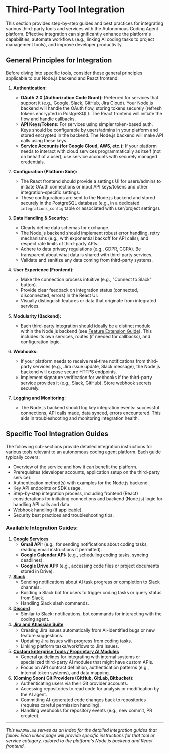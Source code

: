 # Third-Party Tool Integration

This section provides step-by-step guides and best practices for integrating various third-party tools and services with the Autonomous Coding Agent platform. Effective integration can significantly enhance the platform's capabilities, automate workflows (e.g., linking AI coding tasks to project management tools), and improve developer productivity.

## General Principles for Integration

Before diving into specific tools, consider these general principles applicable to our Node.js backend and React frontend:

1.  **Authentication:**
    *   **OAuth 2.0 (Authorization Code Grant):** Preferred for services that support it (e.g., Google, Slack, GitHub, Jira Cloud). Your Node.js backend will handle the OAuth flow, storing tokens securely (refresh tokens encrypted in PostgreSQL). The React frontend will initiate the flow and handle callbacks.
    *   **API Keys/Tokens:** For services using simpler token-based auth. Keys should be configurable by users/admins in your platform and stored encrypted in the backend. The Node.js backend will make API calls using these keys.
    *   **Service Accounts (for Google Cloud, AWS, etc.):** If your platform needs to interact with cloud services programmatically as itself (not on behalf of a user), use service accounts with securely managed credentials.

2.  **Configuration (Platform Side):**
    *   The React frontend should provide a settings UI for users/admins to initiate OAuth connections or input API keys/tokens and other integration-specific settings.
    *   These configurations are sent to the Node.js backend and stored securely in the PostgreSQL database (e.g., in a dedicated `integrations_config` table or associated with user/project settings).

3.  **Data Handling & Security:**
    *   Clearly define data schemas for exchange.
    *   The Node.js backend should implement robust error handling, retry mechanisms (e.g., with exponential backoff for API calls), and respect rate limits of third-party APIs.
    *   Adhere to data privacy regulations (e.g., GDPR, CCPA). Be transparent about what data is shared with third-party services.
    *   Validate and sanitize any data coming from third-party systems.

4.  **User Experience (Frontend):**
    *   Make the connection process intuitive (e.g., "Connect to Slack" button).
    *   Provide clear feedback on integration status (connected, disconnected, errors) in the React UI.
    *   Visually distinguish features or data that originate from integrated services.

5.  **Modularity (Backend):**
    *   Each third-party integration should ideally be a distinct module within the Node.js backend (see [Feature Extension Guide](../02-feature-extension.md)). This includes its own services, routes (if needed for callbacks), and configuration logic.

6.  **Webhooks:**
    *   If your platform needs to receive real-time notifications from third-party services (e.g., Jira issue update, Slack message), the Node.js backend will expose secure HTTPS endpoints.
    *   Implement signature verification for webhooks if the third-party service provides it (e.g., Slack, GitHub). Store webhook secrets securely.

7.  **Logging and Monitoring:**
    *   The Node.js backend should log key integration events: successful connections, API calls made, data synced, errors encountered. This aids in troubleshooting and monitoring integration health.

## Specific Tool Integration Guides

The following sub-sections provide detailed integration instructions for various tools relevant to an autonomous coding agent platform. Each guide typically covers:

*   Overview of the service and how it can benefit the platform.
*   Prerequisites (developer accounts, application setup on the third-party service).
*   Authentication method(s) with examples for the Node.js backend.
*   Key API endpoints or SDK usage.
*   Step-by-step integration process, including frontend (React) considerations for initiating connections and backend (Node.js) logic for handling API calls and data.
*   Webhook handling (if applicable).
*   Security best practices and troubleshooting tips.

### Available Integration Guides:

1.  **[Google Services](./05-a-google-services.md)**
    *   **Gmail API:** (e.g., for sending notifications about coding tasks, reading email instructions if permitted).
    *   **Google Calendar API:** (e.g., scheduling coding tasks, syncing deadlines).
    *   **Google Drive API:** (e.g., accessing code files or project documents stored in Drive).
2.  **[Slack](./05-b-slack.md)**
    *   Sending notifications about AI task progress or completion to Slack channels.
    *   Building a Slack bot for users to trigger coding tasks or query status from Slack.
    *   Handling Slack slash commands.
3.  **[Discord](./05-c-discord.md)**
    *   Similar to Slack: notifications, bot commands for interacting with the coding agent.
4.  **[Jira and Atlassian Suite](./05-d-jira-atlassian.md)**
    *   Creating Jira issues automatically from AI-identified bugs or new feature suggestions.
    *   Updating Jira issues with progress from coding tasks.
    *   Linking platform tasks/workflows to Jira issues.
5.  **[Custom Enterprise Tools / Proprietary AI Modules](./05-e-custom-enterprise-tools.md)**
    *   General guidelines for integrating with internal systems or specialized third-party AI modules that might have custom APIs.
    *   Focus on API contract definition, authentication patterns (e.g., internal token systems), and data mapping.
6.  **(Coming Soon) Git Providers (GitHub, GitLab, Bitbucket):**
    *   Authenticating users via their Git provider accounts.
    *   Accessing repositories to read code for analysis or modification by the AI agent.
    *   Committing AI-generated code changes back to repositories (requires careful permission handling).
    *   Handling webhooks for repository events (e.g., new commit, PR created).

---

*This `README.md` serves as an index for the detailed integration guides that follow. Each linked page will provide specific instructions for that tool or service category, tailored to the platform's Node.js backend and React frontend.*
